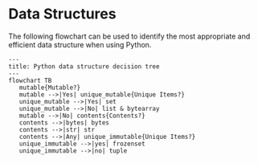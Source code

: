 # Data Structures

The following flowchart can be used to identify the most appropriate and efficient data structure when using Python.

```mermaid
---
title: Python data structure decision tree
---
flowchart TB
   mutable{Mutable?}
   mutable -->|Yes| unique_mutable{Unique Items?}
   unique_mutable -->|Yes| set
   unique_mutable -->|No| list & bytearray
   mutable -->|No| contents{Contents?}
   contents -->|bytes| bytes
   contents -->|str| str
   contents -->|Any| unique_immutable{Unique Items?}
   unique_immutable -->|yes| frozenset
   unique_immutable -->|no| tuple
```
